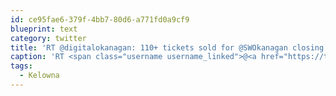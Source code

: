 ```yaml
---
id: ce95fae6-379f-4bb7-80d6-a771fd0a9cf9
blueprint: text
category: twitter
title: 'RT @digitalokanagan: 110+ tickets sold for @SWOkanagan closing party.BUT we want a full house. 50% promo code: judgementnight.eventbrite.ca/?discount=onth… #Kelowna'
caption: 'RT <span class="username username_linked">@<a href="https://twitter.com/digitalokanagan" title="Digital Okanagan">digitalokanagan</a></span>: 110+ tickets sold for <span class="username username_linked">@<a href="https://twitter.com/SWOkanagan" title="OK Startup Weekend">SWOkanagan</a></span> closing party.BUT we want a full house. 50% promo code: <a href="http://judgementnight.eventbrite.ca/?discount=onthetwitter" title="http://judgementnight.eventbrite.ca/?discount=onthetwitter" class="link link_untco">judgementnight.eventbrite.ca/?discount=onth…</a> <span class="hashtag hashtag_local">#<a href="http://tweettemp.darylchymko.ca/?tag=kelowna">Kelowna</a>'
tags:
  - Kelowna
---
```

